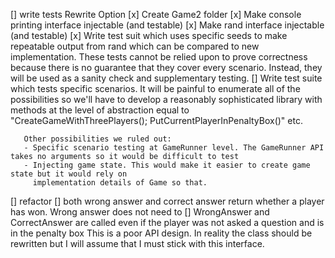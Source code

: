 [] write tests
	Rewrite Option
	[x] Create Game2 folder
	[x] Make console printing interface injectable (and testable)
	[x] Make rand interface injectable (and testable)
	[x] Write test suit which uses specific seeds to make repeatable output from rand which can be compared to new implementation.
	   These tests cannot be relied upon to prove correctness because there is no guarantee that they cover every scenario. Instead,
	   they will be used as a sanity check and supplementary testing.
	[] Write test suite which tests specific scenarios. It will be painful to enumerate all of the possibilities
	   so we'll have to develop a reasonably sophisticated library with methods at the level of abstraction equal
	   to "CreateGameWithThreePlayers(); PutCurrentPlayerInPenaltyBox()" etc.




	   Other possibilities we ruled out:
	   - Specific scenario testing at GameRunner level. The GameRunner API takes no arguments so it would be difficult to test
	   - Injecting game state. This would make it easier to create game state but it would rely on 
	     implementation details of Game so that.

[] refactor
  [] both wrong answer and correct answer return whether a player has won. Wrong answer does not need to
  [] WrongAnswer and CorrectAnswer are called even if the player was not asked a question and is in the penalty box
     This is a poor API design. In reality the class should be rewritten but I will assume that I must stick with this interface.
